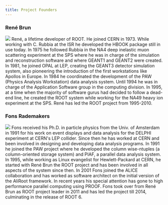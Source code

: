 ```yaml
---
title: Project Founders
---
```


### René Brun
<img src="{{'/assets/img/RB.jpg' | relative_url}}">
René, a lifetime developer of ROOT. He joined CERN in 1973. While working with C.
Rubbia at the ISR he developed the HBOOK package still in use today. In 1975 he
followed Rubbia in the NA4 deep inelastic muon scattering experiment at the SPS
where he was in charge of the simulation and reconstruction software and where
GEANT1 and GEANT2 were created. In 1981, he joined OPAL at LEP, creating the GEANT3
detector simulation system, also pioneering the introduction of the first workstations
like Apollos in Europe. In 1984 he coordinated the development of the PAW
(Physics Analysis Workstation) data analysis system. Until 1994 he was in charge
of the Application Software group in the computing division. In 1995, at a time
when the majority of software gurus had decided to follow a dead-end line, he
created the ROOT system while working for the NA49 heavy ion experiment at the SPS.
René has led the ROOT project from 1995-2010.

### Fons Rademakers
<img src="{{'/assets/img/FR.png' | relative_url}}">
Fons received his Ph.D. in particle physics from the Univ. of Amsterdam in 1991
for his work on event displays and data analysis for the DELPHI experiment at CERN's
LEP collider. Since then he has worked at CERN and been involved in designing and
developing data analysis programs. In 1991 he joined the PAW project where he
developed the column wise-ntuples (a column-oriented storage system) and PIAF,
a parallel data analysis system. In 1995, while working as Linux evangelist for
Hewlett-Packard at CERN, he started with René Brun the ROOT project and has been
involved in all aspects of the system since then. In 2001 Fons joined the ALICE
collaboration and has worked as software architect on the initial version of the
AliRoot framework. In recent years his special attention has gone to high performance
parallel computing using PROOF. Fons took over from René Brun as ROOT project
leader in 2011 and has led the project till 2014, culminating in the release of ROOT 6.
